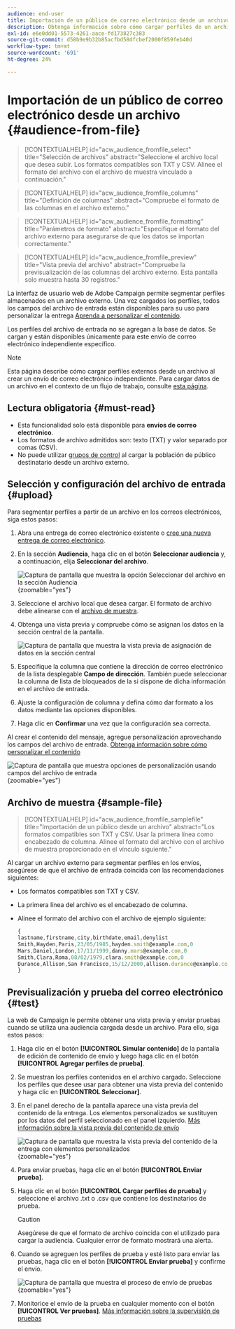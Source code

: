 ```yaml
---
audience: end-user
title: Importación de un público de correo electrónico desde un archivo
description: Obtenga información sobre cómo cargar perfiles de un archivo externo para crear su audiencia de correo electrónico
exl-id: e6e0dd01-5573-4261-aace-fd173827c383
source-git-commit: d58b9e9b32b85acfbd58dfcbef2000f859feb40d
workflow-type: tm+mt
source-wordcount: '691'
ht-degree: 24%

---
```


# Importación de un público de correo electrónico desde un archivo {#audience-from-file}

>[!CONTEXTUALHELP]
>id="acw_audience_fromfile_select"
>title="Selección de archivos"
>abstract="Seleccione el archivo local que desea subir. Los formatos compatibles son TXT y CSV. Alinee el formato del archivo con el archivo de muestra vinculado a continuación."

>[!CONTEXTUALHELP]
>id="acw_audience_fromfile_columns"
>title="Definición de columnas"
>abstract="Compruebe el formato de las columnas en el archivo externo."

>[!CONTEXTUALHELP]
>id="acw_audience_fromfile_formatting"
>title="Parámetros de formato"
>abstract="Especifique el formato del archivo externo para asegurarse de que los datos se importan correctamente."

>[!CONTEXTUALHELP]
>id="acw_audience_fromfile_preview"
>title="Vista previa del archivo"
>abstract="Compruebe la previsualización de las columnas del archivo externo. Esta pantalla solo muestra hasta 30 registros."

La interfaz de usuario web de Adobe Campaign permite segmentar perfiles almacenados en un archivo externo. Una vez cargados los perfiles, todos los campos del archivo de entrada están disponibles para su uso para personalizar la entrega [Aprenda a personalizar el contenido](../personalization/personalize.md).

Los perfiles del archivo de entrada no se agregan a la base de datos. Se cargan y están disponibles únicamente para este envío de correo electrónico independiente específico.

>[!NOTE]
>
>Esta página describe cómo cargar perfiles externos desde un archivo al crear un envío de correo electrónico independiente. Para cargar datos de un archivo en el contexto de un flujo de trabajo, consulte [esta página](../workflows/activities/load-file.md).

## Lectura obligatoria {#must-read}

* Esta funcionalidad solo está disponible para **envíos de correo electrónico**.
* Los formatos de archivo admitidos son: texto (TXT) y valor separado por comas (CSV).
* No puede utilizar [grupos de control](control-group.md) al cargar la población de público destinatario desde un archivo externo.

## Selección y configuración del archivo de entrada {#upload}

Para segmentar perfiles a partir de un archivo en los correos electrónicos, siga estos pasos:

1. Abra una entrega de correo electrónico existente o [cree una nueva entrega de correo electrónico](../email/create-email.md).
1. En la sección **Audiencia**, haga clic en el botón **Seleccionar audiencia** y, a continuación, elija **Seleccionar del archivo**.

   ![Captura de pantalla que muestra la opción Seleccionar del archivo en la sección Audiencia](assets/select-from-file.png){zoomable="yes"}

1. Seleccione el archivo local que desea cargar. El formato de archivo debe alinearse con el [archivo de muestra](#sample-file).
1. Obtenga una vista previa y compruebe cómo se asignan los datos en la sección central de la pantalla.

   ![Captura de pantalla que muestra la vista previa de asignación de datos en la sección central](assets/select-from-file-map.png)

1. Especifique la columna que contiene la dirección de correo electrónico de la lista desplegable **Campo de dirección**. También puede seleccionar la columna de lista de bloqueados de la si dispone de dicha información en el archivo de entrada.
1. Ajuste la configuración de columna y defina cómo dar formato a los datos mediante las opciones disponibles.
1. Haga clic en **Confirmar** una vez que la configuración sea correcta.

Al crear el contenido del mensaje, agregue personalización aprovechando los campos del archivo de entrada. [Obtenga información sobre cómo personalizar el contenido](../personalization/personalize.md)

![Captura de pantalla que muestra opciones de personalización usando campos del archivo de entrada](assets/select-external-perso.png){zoomable="yes"}

## Archivo de muestra {#sample-file}

>[!CONTEXTUALHELP]
>id="acw_audience_fromfile_samplefile"
>title="Importación de un público desde un archivo"
>abstract="Los formatos compatibles son TXT y CSV. Usar la primera línea como encabezado de columna. Alinee el formato del archivo con el archivo de muestra proporcionado en el vínculo siguiente."

Al cargar un archivo externo para segmentar perfiles en los envíos, asegúrese de que el archivo de entrada coincida con las recomendaciones siguientes:

* Los formatos compatibles son TXT y CSV.
* La primera línea del archivo es el encabezado de columna.
* Alinee el formato del archivo con el archivo de ejemplo siguiente:

  ```javascript
  {
  lastname,firstname,city,birthdate,email,denylist
  Smith,Hayden,Paris,23/05/1985,hayden.smith@example.com,0
  Mars,Daniel,London,17/11/1999,danny.mars@example.com,0
  Smith,Clara,Roma,08/02/1979,clara.smith@example.com,0
  Durance,Allison,San Francisco,15/12/2000,allison.durance@example.com,1
  }
  ```

## Previsualización y prueba del correo electrónico {#test}

La web de Campaign le permite obtener una vista previa y enviar pruebas cuando se utiliza una audiencia cargada desde un archivo. Para ello, siga estos pasos:

1. Haga clic en el botón **[!UICONTROL Simular contenido]** de la pantalla de edición de contenido de envío y luego haga clic en el botón **[!UICONTROL Agregar perfiles de prueba]**.

1. Se muestran los perfiles contenidos en el archivo cargado. Seleccione los perfiles que desee usar para obtener una vista previa del contenido y haga clic en **[!UICONTROL Seleccionar]**.

1. En el panel derecho de la pantalla aparece una vista previa del contenido de la entrega. Los elementos personalizados se sustituyen por los datos del perfil seleccionado en el panel izquierdo. [Más información sobre la vista previa del contenido de envío](../preview-test/preview-content.md)

   ![Captura de pantalla que muestra la vista previa del contenido de la entrega con elementos personalizados](assets/file-upload-preview.png){zoomable="yes"}

1. Para enviar pruebas, haga clic en el botón **[!UICONTROL Enviar prueba]**.

1. Haga clic en el botón **[!UICONTROL Cargar perfiles de prueba]** y seleccione el archivo .txt o .csv que contiene los destinatarios de prueba.

   >[!CAUTION]
   >
   >Asegúrese de que el formato de archivo coincida con el utilizado para cargar la audiencia. Cualquier error de formato mostrará una alerta.

1. Cuando se agreguen los perfiles de prueba y esté listo para enviar las pruebas, haga clic en el botón **[!UICONTROL Enviar prueba]** y confirme el envío.

   ![Captura de pantalla que muestra el proceso de envío de pruebas](assets/file-upload-test.png){zoomable="yes"}

1. Monitorice el envío de la prueba en cualquier momento con el botón **[!UICONTROL Ver pruebas]**. [Más información sobre la supervisión de pruebas](../preview-test/test-deliveries.md#access-test-deliveries)